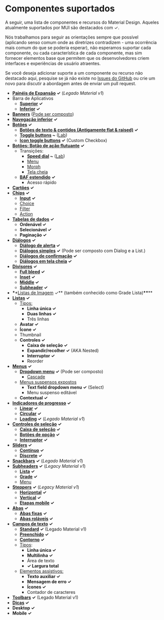 # Componentes suportados

<p class="description">A seguir, uma lista de componentes e recursos do Material Design. Aqueles atualmente suportados por MUI são destacados com ✓.</p>

Nós trabalhamos para seguir as orientações sempre que possível (aplicando senso comum onde as diretrizes contradizem - uma ocorrência mais comum do que se poderia esperar), não esperamos suportar cada componente, ou cada característica de cada componente, mas sim fornecer elementos base que permitem que os desenvolvedores criem interfaces e experiências de usuário atraentes.

Se você deseja adicionar suporte a um componente ou recurso não destacado aqui, pesquise se já não existe no [Issues do GitHub](https://github.com/mui/material-ui/issues) ou crie um novo para discutir a abordagem antes de enviar um pull request.

- **[Painéis de Expansão](https://m1.material.io/components/expansion-panels.html) ✓** (_Legado Material v1_)
- Barra de Aplicativos
  - **[Superior](https://m2.material.io/components/app-bars-top) ✓**
  - **[Inferior](https://m2.material.io/components/app-bars-bottom) ✓**
- **[Banners](https://m2.material.io/components/banners)** ([Pode ser composto](https://medium.com/material-ui/introducing-material-ui-design-system-93e921beb8df))
- **[Navegação inferior](https://m2.material.io/components/bottom-navigation) ✓**
- **[Botões](https://m2.material.io/components/buttons) ✓**
  - **[Botões de texto & contidos (Antigamente flat & raised)](https://m2.material.io/components/buttons) ✓**
  - **[Toggle buttons](https://m2.material.io/components/buttons#buttons-toggle-buttons) ~** ([Lab](/material-ui/about-the-lab/))
  - **[Icon toggle buttons](https://m2.material.io/components/buttons#toggle-button) ✓** (Custom Checkbox)
- **[Botões: Botão de ação flutuante](https://m2.material.io/components/buttons-floating-action-button) ✓**
  - Transições:
    - **[Speed dial](https://m2.material.io/components/buttons-floating-action-button#types-of-transitions) ~** ([Lab](/material-ui/about-the-lab/))
    - [Menu](https://m2.material.io/components/buttons-floating-action-button#types-of-transitions)
    - [Morph](https://m2.material.io/components/buttons-floating-action-button#types-of-transitions)
    - [Tela cheia](https://m2.material.io/components/buttons-floating-action-button#types-of-transitions)
  - **[BAF estendido](https://m2.material.io/components/buttons-floating-action-button#extended-fab) ✓**
    - Acesso rápido
- **[Cartões](https://m2.material.io/components/cards) ✓**
- **[Chips](https://m2.material.io/components/chips) ✓**
  - **[Input](https://m2.material.io/components/chips#input-chips) ✓**
  - [Choice](https://m2.material.io/components/chips#choice-chips)
  - [Filter](https://m2.material.io/components/chips#filter-chips)
  - [Action](https://m2.material.io/components/chips#action-chips)
- **[Tabelas de dados](https://m2.material.io/components/data-tables) ✓**
  - **Ordenável ✓**
  - **Selecionável ✓**
  - **Paginação ✓**
- **[Diálogos](https://m2.material.io/components/dialogs) ✓**
  - **[Diálogo de alerta](https://m2.material.io/components/dialogs#alert-dialog) ✓**
  - **[Diálogos simples](https://m2.material.io/components/dialogs#simple-dialog) ✓** (Pode ser composto com Dialog e a List.)
  - **[Diálogos de confirmação](https://m2.material.io/components/dialogs#confirmation-dialog) ✓**
  - **[Diálogos em tela cheia](https://m2.material.io/components/dialogs#full-screen-dialog) ✓**
- **[Divisores](https://m2.material.io/components/dividers) ✓**
  - **[Full bleed](https://m2.material.io/components/dividers#types) ✓**
  - **[Inset](https://m2.material.io/components/dividers#types) ✓**
  - **[Middle](https://m2.material.io/components/dividers#types) ✓**
  - **[Subheader](https://m2.material.io/components/dividers#types) ✓**
- **\***\*[Listas de Imagem](https://m2.material.io/design/components/image-lists.html) ✓** (também conhecido como Grade Lista)****\*\*******
- **[Listas](https://m2.material.io/components/lists) ✓**
  - [Tipos:](https://m2.material.io/components/lists#types)
    - **Linha única ✓**
    - **Duas linhas ✓**
    - Três linhas
  - **Avatar ✓**
  - **Ícone ✓**
  - Thumbnail
  - **Controles ✓**
    - **Caixa de seleção ✓**
    - **Expandir/recolher ✓** (AKA Nested)
    - **Interruptor ✓**
    - Reorder
- **[Menus](https://m2.material.io/components/menus) ✓**
  - **[Dropdown menu](https://m2.material.io/components/menus#dropdown-menu) ✓** (Pode ser composto)
    - [Cascade](https://m2.material.io/components/menus#dropdown-menu)
  - [Menus suspensos expostos](https://m2.material.io/components/menus#exposed-dropdown-menu)
    - **Text field dropdown menu ✓** (Select)
    - Menu suspenso editável
  - **Contextual ✓**
- **[Indicadores de progresso](https://m2.material.io/components/progress-indicators) ✓**
  - **[Linear](https://m2.material.io/components/progress-indicators#linear-progress-indicators) ✓**
  - **[Circular](https://m2.material.io/components/progress-indicators#circular-progress-indicators) ✓**
  - **[Loading](https://material.io/archive/guidelines/components/progress-activity.html) ✓** (_Legado Material v1_)
- **[Controles de seleção](https://m2.material.io/design/components/selection-controls.html) ✓**
  - **[Caixa de seleção](https://m2.material.io/components/checkboxes) ✓**
  - **[Botões de opção](https://m2.material.io/components/radio-buttons) ✓**
  - **[Interruptor](https://m2.material.io/design/components/selection-controls.html#switches) ✓**
- **[Sliders](https://m2.material.io/design/components/sliders.html) ✓**
  - **[Contínuo](https://m2.material.io/design/components/sliders.html#continuous-slider) ✓**
  - **[Discrete](https://m2.material.io/design/components/sliders.html#discrete-slider) ✓**
- **[Snackbars](https://m2.material.io/components/snackbars) ✓** (_Legado Material v1_)
- **[Subheaders](https://m1.material.io/components/subheaders.html) ✓** (_Legacy Material v1_)
  - **[Lista](https://m1.material.io/components/subheaders.html#subheaders-list-subheaders) ✓**
  - **[Grade](https://m1.material.io/components/subheaders.html#subheaders-list-subheaders) ✓**
  - [Menu](https://m1.material.io/components/subheaders.html#subheaders-list-subheaders)
- **[Steppers](https://m1.material.io/components/steppers.html) ✓** (_Legacy Material v1_)
  - **[Horizontal](https://m1.material.io/components/steppers.html#steppers-types-of-steppers) ✓**
  - **[Vertical](https://m1.material.io/components/steppers.html#steppers-types-of-steppers) ✓**
  - **[Etapas mobile](https://m1.material.io/components/steppers.html#steppers-types-of-steps) ✓**
- **[Abas](https://m2.material.io/design/components/tabs.html) ✓**
  - **[Abas fixas](https://m2.material.io/design/components/tabs.html#fixed-tabs) ✓**
  - **[Abas roláveis](https://m2.material.io/design/components/tabs.html#scrollable-tabs) ✓**
- **[Campos de texto](https://m2.material.io/components/text-fields) ✓**
  - **[Standard](https://m1.material.io/components/text-fields.html) ✓** (Legado Material v1)
  - **[Preenchido](https://m2.material.io/components/text-fields#filled-text-field) ✓**
  - **[Contorno](https://m2.material.io/components/text-fields#outlined-text-field) ✓**
  - [Tipos](https://m2.material.io/components/text-fields#input-types):
    - **Linha única ✓**
    - **Multilinha ✓**
    - Área de texto
    - **✓ Largura total**
  - [Elementos assistivos:](https://m2.material.io/components/text-fields#anatomy)
    - **Texto auxiliar ✓**
    - **Mensagem de erro ✓**
    - **Ícones ✓**
    - Contador de caracteres
- **[Toolbars](https://material.io/archive/guidelines/components/toolbars.html) ✓** (Legado Material v1)
- **[Dicas](https://m2.material.io/design/components/tooltips.html) ✓**
- **Desktop ✓**
- **Mobile ✓**
